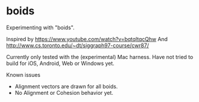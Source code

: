 # boids

Experimenting with "boids".

Inspired by https://www.youtube.com/watch?v=bqtqltqcQhw
And http://www.cs.toronto.edu/~dt/siggraph97-course/cwr87/

Currently only tested with the (experimental) Mac harness.
Have not tried to build for iOS, Android, Web or Windows yet.


Known issues
* Alignment vectors are drawn for all boids.
* No Alignment or Cohesion behavior yet.